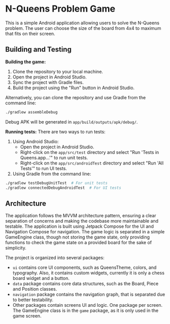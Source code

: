 # N-Queens Problem Game

This is a simple Android application allowing users to solve the N-Queens problem.
The user can choose the size of the board from 4x4 to maximum that fits on their screen.

## Building and Testing

**Building the game:**

1. Clone the repository to your local machine.
2. Open the project in Android Studio.
3. Sync the project with Gradle files.
4. Build the project using the "Run" button in Android Studio.

Alternatively, you can clone the repository and use Gradle from the command line:

```bash
./gradlew assembleDebug
```
Debug APK will be generated in `app/build/outputs/apk/debug/`.

**Running tests:**
There are two ways to run tests:
1. Using Android Studio:
   - Open the project in Android Studio.
   - Right-click on the `app/src/test` directory and select "Run 'Tests in Queens.app...'" to run unit tests.
   - Right-click on the `app/src/androidTest` directory and select "Run 'All Tests'" to run UI tests.
2. Using Gradle from the command line:

```bash
./gradlew testDebugUnitTest  # For unit tests
./gradlew connectedDebugAndroidTest  # For UI tests
```

## Architecture
The application follows the MVVM architecture pattern, ensuring a clear separation of concerns and making the codebase more maintainable and testable.
The application is built using Jetpack Compose for the UI and Navigation Compose for navigation.
The game logic is separated in a simple GameEngine class, though not storing the game state, only providing functions to check the game state on a provided board for the sake of simplicity.

The project is organized into several packages:
- `ui` contains core UI components, such as QueensTheme, colors, and typography. Also, it contains custom widgets, currently it is only a chess board widget and a button.
- `data` package contains core data structures, such as the Board, Piece and Position classes.
- `navigation` package contains the navigation graph, that is separated due to better testability.
- Other packages contain screens UI and logic. One package per screen. The GameEngine class is in the `game` package, as it is only used in the game screen.


